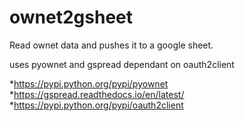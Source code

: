 # ownet2gsheet
Read ownet data and pushes it to a google sheet.

uses pyownet and gspread
dependant on oauth2client

*https://pypi.python.org/pypi/pyownet
*https://gspread.readthedocs.io/en/latest/
*https://pypi.python.org/pypi/oauth2client


